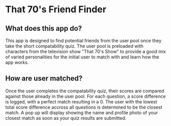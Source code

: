 # That 70's Friend Finder
<h2>What does this app do?</h2>
<p>This app is designed to find potential friends from the user pool once they take the short compatability quiz. The user pool is preloaded with characters from the television show "That 70's Show" to provide a good mix of varied personalities for the initial user to match with and learn how the app works.</p>
<h2>How are user matched?</h2>
<p>Once the user completes the compatability quiz, their scores are compared against those already in the user pool. For each question, a score difference is logged, with a perfect match resulting in a 0. The user with the lowest total score difference accross all questions is determined to be the closest match. A pop up will display showing the name and profile photo of your closest match as soon as your quiz results are submitted.</p>